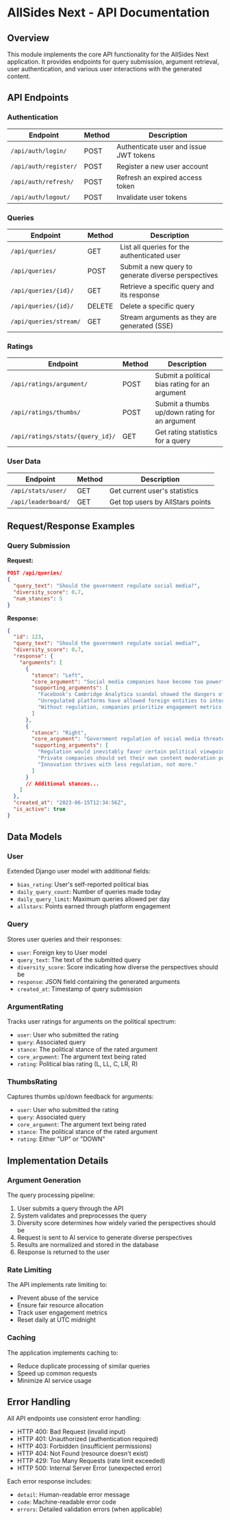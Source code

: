 # AllSides Next - API Documentation

## Overview

This module implements the core API functionality for the AllSides Next application. It provides endpoints for query submission, argument retrieval, user authentication, and various user interactions with the generated content.

## API Endpoints

### Authentication

| Endpoint | Method | Description |
|----------|--------|-------------|
| `/api/auth/login/` | POST | Authenticate user and issue JWT tokens |
| `/api/auth/register/` | POST | Register a new user account |
| `/api/auth/refresh/` | POST | Refresh an expired access token |
| `/api/auth/logout/` | POST | Invalidate user tokens |

### Queries

| Endpoint | Method | Description |
|----------|--------|-------------|
| `/api/queries/` | GET | List all queries for the authenticated user |
| `/api/queries/` | POST | Submit a new query to generate diverse perspectives |
| `/api/queries/{id}/` | GET | Retrieve a specific query and its response |
| `/api/queries/{id}/` | DELETE | Delete a specific query |
| `/api/queries/stream/` | GET | Stream arguments as they are generated (SSE) |

### Ratings

| Endpoint | Method | Description |
|----------|--------|-------------|
| `/api/ratings/argument/` | POST | Submit a political bias rating for an argument |
| `/api/ratings/thumbs/` | POST | Submit a thumbs up/down rating for an argument |
| `/api/ratings/stats/{query_id}/` | GET | Get rating statistics for a query |

### User Data

| Endpoint | Method | Description |
|----------|--------|-------------|
| `/api/stats/user/` | GET | Get current user's statistics |
| `/api/leaderboard/` | GET | Get top users by AllStars points |

## Request/Response Examples

### Query Submission

**Request:**
```json
POST /api/queries/
{
  "query_text": "Should the government regulate social media?",
  "diversity_score": 0.7,
  "num_stances": 5
}
```

**Response:**
```json
{
  "id": 123,
  "query_text": "Should the government regulate social media?",
  "diversity_score": 0.7,
  "response": {
    "arguments": [
      {
        "stance": "Left",
        "core_argument": "Social media companies have become too powerful and need regulation to protect user data and prevent misinformation.",
        "supporting_arguments": [
          "Facebook's Cambridge Analytica scandal showed the dangers of unregulated data harvesting.",
          "Unregulated platforms have allowed foreign entities to interfere in elections.",
          "Without regulation, companies prioritize engagement metrics over user safety."
        ]
      },
      {
        "stance": "Right",
        "core_argument": "Government regulation of social media threatens free speech and would give too much power to bureaucrats.",
        "supporting_arguments": [
          "Regulation would inevitably favor certain political viewpoints over others.",
          "Private companies should set their own content moderation policies.",
          "Innovation thrives with less regulation, not more."
        ]
      }
      // Additional stances...
    ]
  },
  "created_at": "2023-06-15T12:34:56Z",
  "is_active": true
}
```

## Data Models

### User
Extended Django user model with additional fields:
- `bias_rating`: User's self-reported political bias
- `daily_query_count`: Number of queries made today
- `daily_query_limit`: Maximum queries allowed per day
- `allstars`: Points earned through platform engagement

### Query
Stores user queries and their responses:
- `user`: Foreign key to User model
- `query_text`: The text of the submitted query
- `diversity_score`: Score indicating how diverse the perspectives should be
- `response`: JSON field containing the generated arguments
- `created_at`: Timestamp of query submission

### ArgumentRating
Tracks user ratings for arguments on the political spectrum:
- `user`: User who submitted the rating
- `query`: Associated query
- `stance`: The political stance of the rated argument
- `core_argument`: The argument text being rated
- `rating`: Political bias rating (L, LL, C, LR, R)

### ThumbsRating
Captures thumbs up/down feedback for arguments:
- `user`: User who submitted the rating
- `query`: Associated query
- `core_argument`: The argument text being rated
- `stance`: The political stance of the rated argument
- `rating`: Either "UP" or "DOWN"

## Implementation Details

### Argument Generation

The query processing pipeline:
1. User submits a query through the API
2. System validates and preprocesses the query
3. Diversity score determines how widely varied the perspectives should be
4. Request is sent to AI service to generate diverse perspectives
5. Results are normalized and stored in the database
6. Response is returned to the user

### Rate Limiting

The API implements rate limiting to:
- Prevent abuse of the service
- Ensure fair resource allocation
- Track user engagement metrics
- Reset daily at UTC midnight

### Caching

The application implements caching to:
- Reduce duplicate processing of similar queries
- Speed up common requests
- Minimize AI service usage

## Error Handling

All API endpoints use consistent error handling:
- HTTP 400: Bad Request (invalid input)
- HTTP 401: Unauthorized (authentication required)
- HTTP 403: Forbidden (insufficient permissions)
- HTTP 404: Not Found (resource doesn't exist)
- HTTP 429: Too Many Requests (rate limit exceeded)
- HTTP 500: Internal Server Error (unexpected error)

Each error response includes:
- `detail`: Human-readable error message
- `code`: Machine-readable error code
- `errors`: Detailed validation errors (when applicable) 